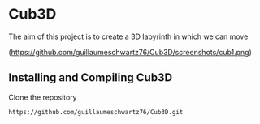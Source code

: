 # Cub3D
The aim of this project is to create a 3D labyrinth in which we can move

(https://github.com/guillaumeschwartz76/Cub3D/screenshots/cub1.png)

## Installing and Compiling Cub3D

Clone the repository

```shell
https://github.com/guillaumeschwartz76/Cub3D.git
```
